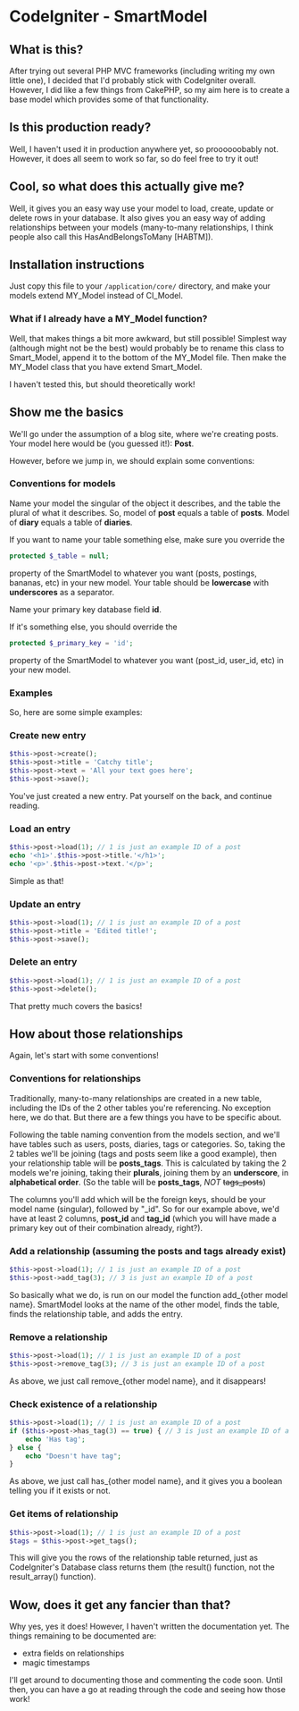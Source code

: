 # CodeIgniter - SmartModel

## What is this?

After trying out several PHP MVC frameworks (including writing my own little one), I decided that I'd probably stick with CodeIgniter overall. However, I did like a few things from CakePHP, so my aim here is to create a base model which provides some of that functionality.

## Is this production ready?

Well, I haven't used it in production anywhere yet, so proooooobably not. However, it does all seem to work so far, so do feel free to try it out!

## Cool, so what does this actually give me?

Well, it gives you an easy way use your model to load, create, update or delete rows in your database. It also gives you an easy way of adding relationships between your models (many-to-many relationships, I think people also call this HasAndBelongsToMany [HABTM]).

## Installation instructions

Just copy this file to your ```/application/core/``` directory, and make your models extend MY_Model instead of CI_Model.

### What if I already have a MY_Model function?

Well, that makes things a bit more awkward, but still possible! Simplest way (although might not be the best) would probably be to rename this class to Smart_Model, append it to the bottom of the MY_Model file. Then make the MY_Model class that you have extend Smart_Model.

I haven't tested this, but should theoretically work!

## Show me the basics

We'll go under the assumption of a blog site, where we're creating posts. Your model here would be (you guessed it!): __Post__.

However, before we jump in, we should explain some conventions:

### Conventions for models

Name your model the singular of the object it describes, and the table the plural of what it describes. So, model of __post__ equals a table of __posts__. Model of __diary__ equals a table of __diaries__.

If you want to name your table something else, make sure you override the

```php
protected $_table = null;
```

property of the SmartModel to whatever you want (posts, postings, bananas, etc) in your new model. Your table should be __lowercase__ with __underscores__ as a separator.

Name your primary key database field __id__.

If it's something else, you should override the

```php
protected $_primary_key = 'id';
```

property of the SmartModel to whatever you want (post_id, user_id, etc) in your new model.

### Examples

So, here are some simple examples:

### Create new entry

```php
$this->post->create();
$this->post->title = 'Catchy title';
$this->post->text = 'All your text goes here';
$this->post->save();
```

You've just created a new entry. Pat yourself on the back, and continue reading.

### Load an entry
```php
$this->post->load(1); // 1 is just an example ID of a post
echo '<h1>'.$this->post->title.'</h1>';
echo '<p>'.$this->post->text.'</p>';
```

Simple as that!

### Update an entry

```php
$this->post->load(1); // 1 is just an example ID of a post
$this->post->title = 'Edited title!';
$this->post->save();
```
### Delete an entry

```php
$this->post->load(1); // 1 is just an example ID of a post
$this->post->delete();
```

That pretty much covers the basics!

## How about those relationships

Again, let's start with some conventions!

### Conventions for relationships

Traditionally, many-to-many relationships are created in a new table, including the IDs of the 2 other tables you're referencing. No exception here, we do that. But there are a few things you have to be specific about.

Following the table naming convention from the models section, and we'll have tables such as users, posts, diaries, tags or categories. So, taking the 2 tables we'll be joining (tags and posts seem like a good example), then your relationship table will be __posts_tags__. This is calculated by taking the 2 models we're joining, taking their __plurals__, joining them by an __underscore__, in __alphabetical order__. (So the table will be __posts_tags__, _NOT_ ~~tags_posts~~)

The columns you'll add which will be the foreign keys, should be your model name (singular), followed by "\_id". So for our example above, we'd have at least 2 columns, __post_id__ and __tag_id__ (which you will have made a primary key out of their combination already, right?).

### Add a relationship (assuming the posts and tags already exist)

```php
$this->post->load(1); // 1 is just an example ID of a post
$this->post->add_tag(3); // 3 is just an example ID of a post
```

So basically what we do, is run on our model the function add_{other model name}. SmartModel looks at the name of the other model, finds the table, finds the relationship table, and adds the entry.

### Remove a relationship

```php
$this->post->load(1); // 1 is just an example ID of a post
$this->post->remove_tag(3); // 3 is just an example ID of a post
```

As above, we just call remove_{other model name}, and it disappears!

### Check existence of a relationship

```php
$this->post->load(1); // 1 is just an example ID of a post
if ($this->post->has_tag(3) == true) { // 3 is just an example ID of a post
    echo 'Has tag';
} else {
    echo "Doesn't have tag";
}
```

As above, we just call has_{other model name}, and it gives you a boolean telling you if it exists or not.

### Get items of relationship

```php
$this->post->load(1); // 1 is just an example ID of a post
$tags = $this->post->get_tags();
```

This will give you the rows of the relationship table returned, just as CodeIgniter's Database class returns them (the result() function, not the result_array() function).

## Wow, does it get any fancier than that?

Why yes, yes it does! However, I haven't written the documentation yet. The things remaining to be documented are:

* extra fields on relationships
* magic timestamps

I'll get around to documenting those and commenting the code soon. Until then, you can have a go at reading through the code and seeing how those work!